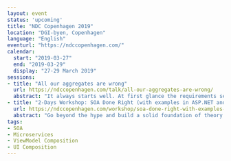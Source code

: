 ```yaml
---
layout: event
status: 'upcoming'
title: "NDC Copenhagen 2019"
location: "DGI-byen, Copenhagen"
language: "English"
eventurl: "https://ndccopenhagen.com/"
calendar:
  start: "2019-03-27"
  end: "2019-03-29"
  display: "27-29 March 2019"
sessions:
- title: "All our aggregates are wrong"
  url: https://ndccopenhagen.com/talk/all-our-aggregates-are-wrong/
  abstract: "It always starts well. At first glance the requirements seem straightforward, and implementation proceeds without hiccups. Then the requirements start to get more complex, and you find yourself in a predicament, introducing technical shortcuts that smell for the sake of delivering the new feature on schedule. In this talk, we'll analyze what appears to be a straightforward e-commerce shopping cart. We'll then go ahead and add a few more use-cases that make it more complex and see how it can negatively impact the overall design. Finally, we'll focus our attention to the business needs of these requirements and see how it can shed light on the correct approach to designing the feature. Walk away with a new understanding on how to take requirements apart to build the right software."
- title: "2-Days Workshop: SOA Done Right (with examples in ASP.NET and NServiceBus)"
  url: https://ndccopenhagen.com/workshop/soa-done-right-with-examples-in-asp-net-and-nservicebus/
  abstract: "Go beyond the hype and build a solid foundation of theory and practice with this workshop on SOA development. Join Dennis van der Stelt and Mauro Servienti for a two-day deep dive covering architectural topics like: UI decomposition, Data ownership across the enterprise, Finding service boundaries. You’ll also learn the nitty-gritty details of building production-ready systems including: Fault tolerance – HTTP and queues, Reliable integration with 3rd party systems, Scalability, high availability & monitoring. Finally, get some hands-on experience in SOA development by building: Scalable command-processing endpoints, Publish/subscribe event-processing interactions, Long-running multi-stage business processes and policies. We’ll understand service oriented architecture concepts, and DDD concepts such as bounded contexts and data ownership. We’ll apply those concepts to build a simple, yet fully functional, order management system sample with a microservices architecture, using patterns such as command processing, pub/sub and long-running sagas."
tags:
- SOA
- Microservices
- ViewModel Composition
- UI Composition
---
```

